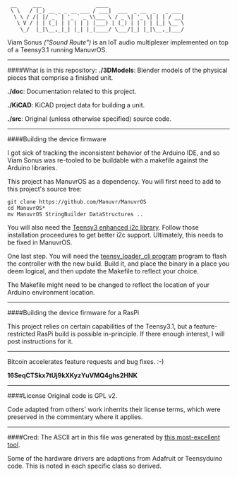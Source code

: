      __     ___                 ____                        
     \ \   / (_) __ _ _ __ ___ / ___|  ___  _ __  _   _ ___ 
      \ \ / /| |/ _` | '_ ` _ \\___ \ / _ \| '_ \| | | / __|
       \ V / | | (_| | | | | | |___) | (_) | | | | |_| \__ \
        \_/  |_|\__,_|_| |_| |_|____/ \___/|_| |_|\__,_|___/


Viam Sonus *("Sound Route")* is an IoT audio multiplexer implemented on top of a Teensy3.1 running ManuvrOS.


----------------------
####What is in this repository:
**./3DModels**: Blender models of the physical pieces that comprise a finished unit.

**./doc**:  Documentation related to this project.
    
**./KiCAD**:  KiCAD project data for building a unit.

**./src**:  Original (unless otherwise specified) source code.


----------------------
####Building the device firmware 

I got sick of tracking the inconsistent behavior of the Arduino IDE, and so Viam Sonus was re-tooled to be buildable with a makefile against the Arduino libraries.

This project has ManuvrOS as a dependency. You will first need to add to this project's source tree:

    git clone https://github.com/Manuvr/ManuvrOS
    cd ManuvrOS*
    mv ManuvrOS StringBuilder DataStructures ..

You will also need the [Teensy3 enhanced i2c library](https://github.com/nox771/i2c_t3). Follow those installation proceedures to get better i2c support. Ultimately, this needs to be fixed in ManuvrOS.

One last step. You will need the [teensy_loader_cli program](https://github.com/PaulStoffregen/teensy_loader_cli) program to flash the controller with the new build. Build it, and place the binary in a place you deem logical, and then update the Makefile to reflect your choice.

The Makefile might need to be changed to reflect the location of your Arduino environment location.


----------------------
####Building the device firmware for a RasPi

This project relies on certain capabilities of the Teensy3.1, but a feature-restricted RasPi build is possible in-principle. If there enough interest, I will post instructions for it.


----------------------
Bitcoin accelerates feature requests and bug fixes. :-)

**16SeqCTSkx7tUj9kXKyzYuVMQ4ghs2HNK**


----------------------
####License
Original code is GPL v2. 

Code adapted from others' work inherrits their license terms, which were preserved in the commentary where it applies. 


----------------------
####Cred:
The ASCII art in this file was generated by [this most-excellent tool](http://patorjk.com/software/taag).

Some of the hardware drivers are adaptions from Adafruit or Teensyduino code. This is noted in each specific class so derived.

